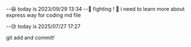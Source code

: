 --😆 today is 2023/09/29 13:34
--🐣 fighting ! 🐣
i need to learn more about express way for coding md file  

--:cry: today is 2025/07/27 17:27

git add and commit!